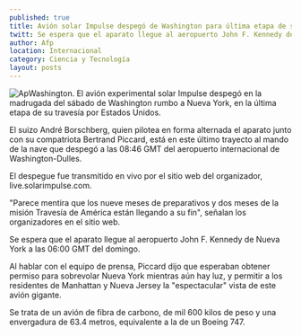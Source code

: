```yaml
---
published: true
title: Avión solar Impulse despegó de Washington para última etapa de su viaje por EU
twitt: Se espera que el aparato llegue al aeropuerto John F. Kennedy de Nueva York este domingo
author: Afp
location: Internacional
category: Ciencia y Tecnología
layout: posts
---
```


![Ap](http://i.imgur.com/Le7WqsHm.jpg)Washington. El avión experimental solar Impulse despegó en la madrugada del sábado de Washington rumbo a Nueva York, en la última etapa de su travesía por Estados Unidos.

El suizo André Borschberg, quien pilotea en forma alternada el aparato junto con su compatriota Bertrand Piccard, está en este último trayecto al mando de la nave que despegó a las 08:46 GMT del aeropuerto internacional de Washington-Dulles.

El despegue fue transmitido en vivo por el sitio web del organizador, live.solarimpulse.com.

"Parece mentira que los nueve meses de preparativos y dos meses de la misión Travesía de América están llegando a su fin", señalan los organizadores en el sitio web.

Se espera que el aparato llegue al aeropuerto John F. Kennedy de Nueva York a las 06:00 GMT del domingo.

Al hablar con el equipo de prensa, Piccard dijo que esperaban obtener permiso para sobrevolar Nueva York mientras aún hay luz, y permitir a los residentes de Manhattan y Nueva Jersey la "espectacular" vista de este avión gigante.

Se trata de un avión de fibra de carbono, de mil 600 kilos de peso y una envergadura de 63.4 metros, equivalente a la de un Boeing 747.
